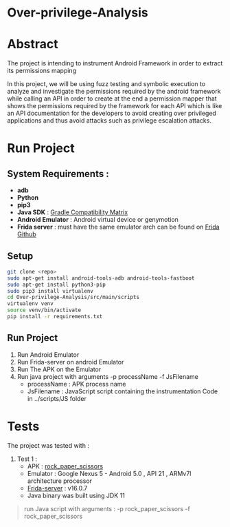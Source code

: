 Over-privilege-Analysis
===

# Abstract 
The project is intending to instrument Android Framework in order to extract its permissions mapping

In this project, we will be using fuzz testing and symbolic execution to analyze and investigate the permissions required by the android framework while calling an API in order to create at the end a permission mapper that shows the permissions required by the framework for each API which is like an API documentation for the developers to avoid creating over privileged applications and thus avoid attacks such as privilege escalation attacks.

# Run Project  
## System Requirements :
* **adb** 
* **Python**
* **pip3**
* **Java SDK** : [Gradle Compatibility Matrix](https://docs.gradle.org/current/userguide/compatibility.html#:~:text=A%20Java%20version%20between%208,compilation%20and%20forked%20test%20execution.)
* **Android Emulator** : Android virtual device or genymotion 
* **Frida server** : must have the same emulator arch can be found on [Frida Github](https://github.com/frida/frida/releases)
## Setup
```bash 
git clone <repo>
sudo apt-get install android-tools-adb android-tools-fastboot
sudo apt-get install python3-pip
sudo pip3 install virtualenv 
cd Over-privilege-Analysis/src/main/scripts
virtualenv venv 
source venv/bin/activate
pip install -r requirements.txt
```
## Run Project 
1. Run Android Emulator
2. Run Frida-server on android Emulator
3. Run The APK on the Emulator
4. Run java project with arguments -p processName -f JsFilename
   * processName : APK process name  
   * JsFilename : JavaScript script containing the instrumentation Code in ../scripts/JS folder
# Tests
The project was tested with :
1. Test 1 :
   * APK : [rock_paper_scissors](https://github.com/ctfs/write-ups-2015/tree/master/seccon-quals-ctf-2015/binary/reverse-engineering-android-apk-1)
   * Emulator : Google Nexus 5 - Android 5.0 , API 21 ,  ARMv7l architecture processor
   * [Frida-server](https://github.com/frida/frida/releases/download/16.0.7/frida-server-16.0.7-android-arm.xz) :  v16.0.7
   * Java binary was built using JDK 11
> run Java script with arguments :  -p rock_paper_scissors -f rock_paper_scissors
   
